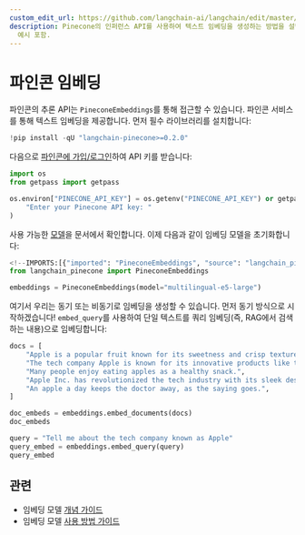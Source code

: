 ```yaml
---
custom_edit_url: https://github.com/langchain-ai/langchain/edit/master/docs/docs/integrations/text_embedding/pinecone.ipynb
description: Pinecone의 인퍼런스 API를 사용하여 텍스트 임베딩을 생성하는 방법을 설명합니다. 동기 및 비동기 방식의 임베딩 생성
  예시 포함.
---
```


# 파인콘 임베딩

파인콘의 추론 API는 `PineconeEmbeddings`를 통해 접근할 수 있습니다. 파인콘 서비스를 통해 텍스트 임베딩을 제공합니다. 먼저 필수 라이브러리를 설치합니다:

```python
!pip install -qU "langchain-pinecone>=0.2.0" 
```


다음으로 [파인콘에 가입/로그인](https://app.pinecone.io)하여 API 키를 받습니다:

```python
import os
from getpass import getpass

os.environ["PINECONE_API_KEY"] = os.getenv("PINECONE_API_KEY") or getpass(
    "Enter your Pinecone API key: "
)
```


사용 가능한 [모델](https://docs.pinecone.io/models/overview)을 문서에서 확인합니다. 이제 다음과 같이 임베딩 모델을 초기화합니다:

```python
<!--IMPORTS:[{"imported": "PineconeEmbeddings", "source": "langchain_pinecone", "docs": "https://api.python.langchain.com/en/latest/embeddings/langchain_pinecone.embeddings.PineconeEmbeddings.html", "title": "Pinecone Embeddings"}]-->
from langchain_pinecone import PineconeEmbeddings

embeddings = PineconeEmbeddings(model="multilingual-e5-large")
```


여기서 우리는 동기 또는 비동기로 임베딩을 생성할 수 있습니다. 먼저 동기 방식으로 시작하겠습니다! `embed_query`를 사용하여 단일 텍스트를 쿼리 임베딩(즉, RAG에서 검색하는 내용)으로 임베딩합니다:

```python
docs = [
    "Apple is a popular fruit known for its sweetness and crisp texture.",
    "The tech company Apple is known for its innovative products like the iPhone.",
    "Many people enjoy eating apples as a healthy snack.",
    "Apple Inc. has revolutionized the tech industry with its sleek designs and user-friendly interfaces.",
    "An apple a day keeps the doctor away, as the saying goes.",
]
```


```python
doc_embeds = embeddings.embed_documents(docs)
doc_embeds
```


```python
query = "Tell me about the tech company known as Apple"
query_embed = embeddings.embed_query(query)
query_embed
```


## 관련

- 임베딩 모델 [개념 가이드](/docs/concepts/#embedding-models)
- 임베딩 모델 [사용 방법 가이드](/docs/how_to/#embedding-models)